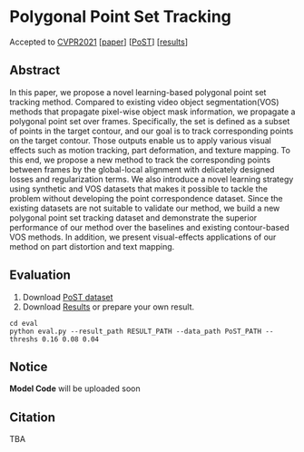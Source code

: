 # Polygonal Point Set Tracking
Accepted to [CVPR2021](http://cvpr2021.thecvf.com/)
\[[paper](https://arxiv.org)\]
\[[PoST](https://drive.google.com/file/d/1yNhiCtnWpzYZuuRGR886WZ48Fpwt-EhY/view?usp=sharing)\]
\[[results](https://drive.google.com/file/d/1gElr0mvIivMHrzj3etMAssNZzGZOmfin/view?usp=sharing)\]

## Abstract
In this paper, we propose a novel learning-based polygonal point set tracking method.
Compared to existing video object segmentation(VOS) methods that propagate pixel-wise object mask information, we propagate a polygonal point set over frames. 
Specifically, the set is defined as a subset of points in the target contour, and our goal is to track corresponding points on the target contour.
Those outputs enable us to apply various visual effects such as motion tracking, part deformation, and texture mapping.
To this end, we propose a new method to track the corresponding points between frames by the global-local alignment with delicately designed losses and regularization terms.
We also introduce a novel learning strategy using synthetic and VOS datasets that makes it possible to tackle the problem without developing the point correspondence dataset.
Since the existing datasets are not suitable to validate our method, we build a new polygonal point set tracking dataset and demonstrate the superior performance of our method over the baselines and existing contour-based VOS methods.
In addition, we present visual-effects applications of our method on part distortion and text mapping.

## Evaluation
1. Download [PoST dataset](https://drive.google.com/file/d/1yNhiCtnWpzYZuuRGR886WZ48Fpwt-EhY/view?usp=sharing)
2. Download [Results](https://drive.google.com/file/d/1gElr0mvIivMHrzj3etMAssNZzGZOmfin/view?usp=sharing) or prepare your own result.
```
cd eval
python eval.py --result_path RESULT_PATH --data_path PoST_PATH --threshs 0.16 0.08 0.04
```

## Notice
**Model Code** will be uploaded soon

## Citation
TBA

